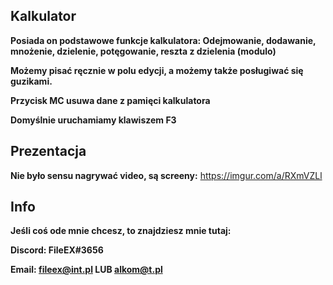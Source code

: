 ## Kalkulator ##
**Posiada on podstawowe funkcje kalkulatora: Odejmowanie, dodawanie, mnożenie, dzielenie, potęgowanie, reszta z dzielenia (modulo)**

**Możemy pisać ręcznie w polu edycji, a możemy także posługiwać się guzikami.**

**Przycisk MC usuwa dane z pamięci kalkulatora**

**Domyślnie uruchamiamy klawiszem F3**

## Prezentacja ##
**Nie było sensu nagrywać video, są screeny:** https://imgur.com/a/RXmVZLl

## Info ##
**Jeśli coś ode mnie chcesz, to znajdziesz mnie tutaj:**

**Discord: FileEX#3656**

**Email: fileex@int.pl LUB alkom@t.pl**
